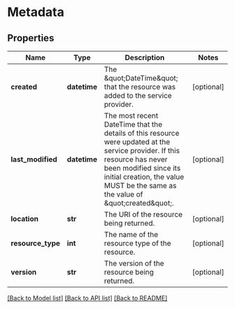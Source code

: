 # Metadata

## Properties
Name | Type | Description | Notes
------------ | ------------- | ------------- | -------------
**created** | **datetime** | The \&quot;DateTime\&quot; that the resource was added to the service provider. | [optional] 
**last_modified** | **datetime** | The most recent DateTime that the details of this resource were updated at the service provider.  If this resource has never been modified since its initial creation, the value MUST be the same as the value of \&quot;created\&quot;. | [optional] 
**location** | **str** | The URI of the resource being returned. | [optional] 
**resource_type** | **int** | The name of the resource type of the resource. | [optional] 
**version** | **str** | The version of the resource being returned. | [optional] 

[[Back to Model list]](../README.md#documentation-for-models) [[Back to API list]](../README.md#documentation-for-api-endpoints) [[Back to README]](../README.md)


